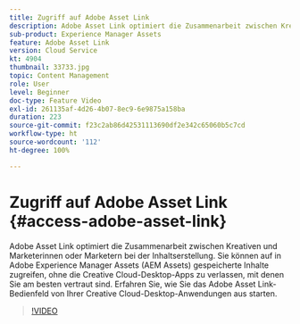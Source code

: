 ```yaml
---
title: Zugriff auf Adobe Asset Link
description: Adobe Asset Link optimiert die Zusammenarbeit zwischen Kreativen und Marketerinnen oder Marketern bei der Inhaltserstellung. Sie können auf in Adobe Experience Manager Assets (AEM Assets) gespeicherte Inhalte zugreifen, ohne die Creative Cloud-Desktop-Apps zu verlassen, mit denen Sie am besten vertraut sind. Erfahren Sie, wie Sie das Adobe Asset Link-Bedienfeld von Ihrer Creative Cloud-Desktop-Anwendungen aus starten.
sub-product: Experience Manager Assets
feature: Adobe Asset Link
version: Cloud Service
kt: 4904
thumbnail: 33733.jpg
topic: Content Management
role: User
level: Beginner
doc-type: Feature Video
exl-id: 261135af-4d26-4b07-8ec9-6e9875a158ba
duration: 223
source-git-commit: f23c2ab86d42531113690df2e342c65060b5c7cd
workflow-type: ht
source-wordcount: '112'
ht-degree: 100%

---
```


# Zugriff auf Adobe Asset Link {#access-adobe-asset-link}

Adobe Asset Link optimiert die Zusammenarbeit zwischen Kreativen und Marketerinnen oder Marketern bei der Inhaltserstellung. Sie können auf in Adobe Experience Manager Assets (AEM Assets) gespeicherte Inhalte zugreifen, ohne die Creative Cloud-Desktop-Apps zu verlassen, mit denen Sie am besten vertraut sind. Erfahren Sie, wie Sie das Adobe Asset Link-Bedienfeld von Ihrer Creative Cloud-Desktop-Anwendungen aus starten.

>[!VIDEO](https://video.tv.adobe.com/v/33733?quality=12&learn=on)
